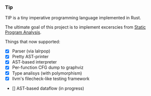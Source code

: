 ### Tip

TIP is a tiny imperative programming language implemented in Rust.

The ultimate goal of this project is to implement excerscies from [Static Program Analysis](http://cs.au.dk/~amoeller/spa/).

Things that now supported:
 - [x] Parser (via lalrpop)
 - [x] Pretty AST-printer
 - [x] AST-based interpreter
 - [x] Per-function CFG dump to graphviz
 - [x] Type analisys (with polymorphism)
 - [x] llvm's filecheck-like testing framework
 - [] AST-based dataflow (in progress)

